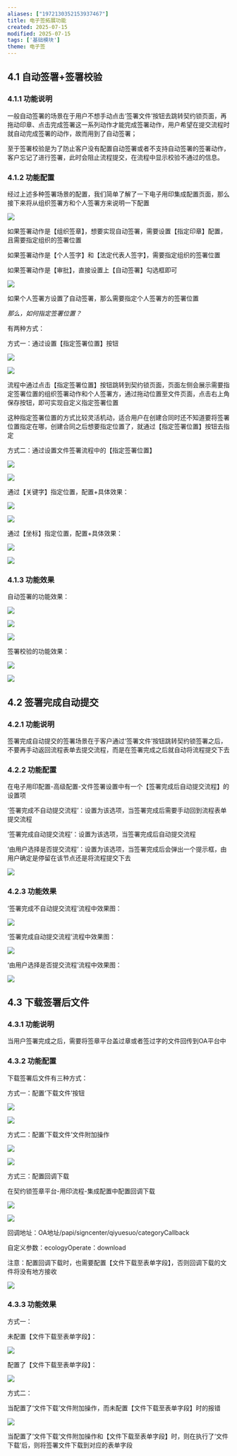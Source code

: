 ```yaml
---
aliases: ["1972130352153937467"]
title: 电子签拓展功能
created: 2025-07-15
modified: 2025-07-15
tags: ['基础模块']
theme: 电子签
---
```


## **4.1 自动签署+签署校验**

### **4.1.1 功能说明**

一般自动签署的场景在于用户不想手动点击‘签署文件’按钮去跳转契约锁页面，再拖动印章、点击完成签署这一系列动作才能完成签署动作，用户希望在提交流程时就自动完成签署的动作，故而用到了自动签署；

至于签署校验是为了防止客户没有配置自动签署或者不支持自动签署的签署动作，客户忘记了进行签署，此时会阻止流程提交，在流程中显示校验不通过的信息。

### **4.1.2 功能配置**

经过上述多种签署场景的配置，我们简单了解了一下电子用印集成配置页面，那么接下来将从组织签署方和个人签署方来说明一下配置

![](https://myhelpdoc.oss-cn-heyuan.aliyuncs.com/mdimages/148fb74ac6a064fd15c10e178d1a0645.jpg)

如果签署动作是【组织签章】，想要实现自动签署，需要设置【指定印章】配置，且需要指定组织的签署位置

如果签署动作是【个人签字】和【法定代表人签字】，需要指定组织的签署位置

如果签署动作是【审批】，直接设置上【自动签署】勾选框即可

![](https://myhelpdoc.oss-cn-heyuan.aliyuncs.com/mdimages/188502761ab2878141d38a3df02e4e7a.jpg)

如果个人签署方设置了自动签署，那么需要指定个人签署方的签署位置

*那么，如何指定签署位置？*

有两种方式：

方式一：通过设置【指定签署位置】按钮

![](https://myhelpdoc.oss-cn-heyuan.aliyuncs.com/mdimages/c8c2ef1faffd5e6bd4b85c9b743ee9f2.jpg)

![](https://myhelpdoc.oss-cn-heyuan.aliyuncs.com/mdimages/ea36dcadee6a6f69d0af7fefc73cd17e.jpg)

流程中通过点击【指定签署位置】按钮跳转到契约锁页面，页面左侧会展示需要指定签署位置的组织签署动作和个人签署方，通过拖动位置至文件页面，点击右上角保存按钮，即可实现自定义指定签署位置

这种指定签署位置的方式比较灵活机动，适合用户在创建合同时还不知道要将签署位置指定在哪，创建合同之后想要指定位置了，就通过【指定签署位置】按钮去指定

方式二：通过设置文件签署流程中的【指定签署位置】

![](https://myhelpdoc.oss-cn-heyuan.aliyuncs.com/mdimages/2211efd0d34162b539f1908081fc7038.jpg)

![](https://myhelpdoc.oss-cn-heyuan.aliyuncs.com/mdimages/e4c5434e9a6d5cddb8d5ebbb8c5edf54.jpg)

通过【关键字】指定位置，配置+具体效果：

![](https://myhelpdoc.oss-cn-heyuan.aliyuncs.com/mdimages/98b54fda40ac1bec610cc5bf7723ad7a.jpg)

![](https://myhelpdoc.oss-cn-heyuan.aliyuncs.com/mdimages/779fc6611f1d7d5377b2fe6b901e6bb9.jpg)

通过【坐标】指定位置，配置+具体效果：

![](https://myhelpdoc.oss-cn-heyuan.aliyuncs.com/mdimages/7e2a012954c169cfdea82c3bf916b94b.jpg)

![](https://myhelpdoc.oss-cn-heyuan.aliyuncs.com/mdimages/388ec0fff7ce5e37d01bd5ece9f1a62b.jpg)

### **4.1.3 功能效果**

自动签署的功能效果：

![](https://myhelpdoc.oss-cn-heyuan.aliyuncs.com/mdimages/d64a83988c9ff18c8b6bddd7d81194c5.jpg)

![](https://myhelpdoc.oss-cn-heyuan.aliyuncs.com/mdimages/4217959c945952fe7fddbf63b9353d09.jpg)

![](https://myhelpdoc.oss-cn-heyuan.aliyuncs.com/mdimages/b890af345973abe52527cf4629593fb0.jpg)

签署校验的功能效果：

![](https://myhelpdoc.oss-cn-heyuan.aliyuncs.com/mdimages/2879f4d96b771df0b7833cb925600226.jpg)

![](https://myhelpdoc.oss-cn-heyuan.aliyuncs.com/mdimages/3e8772a5afa636fea8e1cf7b9acb48d2.jpg)

## **4.2 签署完成自动提交**

### **4.2.1 功能说明**

签署完成自动提交的签署场景在于客户通过‘签署文件’按钮跳转契约锁签署之后，不要再手动返回流程表单去提交流程，而是在签署完成之后就自动将流程提交下去

### **4.2.2 功能配置**

在电子用印配置-高级配置-文件签署设置中有一个【签署完成后自动提交流程】的设置项

‘签署完成不自动提交流程’：设置为该选项，当签署完成后需要手动回到流程表单提交流程

‘签署完成自动提交流程’：设置为该选项，当签署完成后自动提交流程

‘由用户选择是否提交流程’：设置为该选项，当签署完成后会弹出一个提示框，由用户确定是停留在该节点还是将流程提交下去

![](https://myhelpdoc.oss-cn-heyuan.aliyuncs.com/mdimages/eed8b2f308d42c3c3394174e797768aa.jpg)

### **4.2.3 功能效果**

‘签署完成不自动提交流程’流程中效果图：

![](https://myhelpdoc.oss-cn-heyuan.aliyuncs.com/mdimages/f40fb8fa6dfb7fef490d09e807dc1fb3.jpg)

‘签署完成自动提交流程’流程中效果图：

![](https://myhelpdoc.oss-cn-heyuan.aliyuncs.com/mdimages/8ed821990b90e0607c8ef97701cf21e4.jpg)

‘由用户选择是否提交流程’流程中效果图：

![](https://myhelpdoc.oss-cn-heyuan.aliyuncs.com/mdimages/c4db6e7f088c5d5ea5a833af316d8768.jpg)

## **4.3 下载签署后文件**

### **4.3.1 功能说明**

当用户签署完成之后，需要将签章平台盖过章或者签过字的文件回传到OA平台中

### **4.3.2 功能配置**

下载签署后文件有三种方式：

方式一：配置‘下载文件’按钮

![](https://myhelpdoc.oss-cn-heyuan.aliyuncs.com/mdimages/2e2aca0d0b6d407d5fb399a056d8f55d.jpg)

![](https://myhelpdoc.oss-cn-heyuan.aliyuncs.com/mdimages/585420f19c3fb893cd5ebd5b39070de9.jpg)

方式二：配置‘下载文件’文件附加操作

![](https://myhelpdoc.oss-cn-heyuan.aliyuncs.com/mdimages/620c28da3421fe7644ae2e9ee1bfb73b.jpg)

![](https://myhelpdoc.oss-cn-heyuan.aliyuncs.com/mdimages/8658759d2ad00d9859041a1f46e26c4a.jpg)

方式三：配置回调下载

在契约锁签章平台-用印流程-集成配置中配置回调下载

![](https://myhelpdoc.oss-cn-heyuan.aliyuncs.com/mdimages/39016f5e4e1624ff05680a71a339080d.jpg)

![](https://myhelpdoc.oss-cn-heyuan.aliyuncs.com/mdimages/8d8fefced967f11a2dda615fb51cfd32.jpg)

回调地址：OA地址/papi/signcenter/qiyuesuo/categoryCallback

自定义参数：ecologyOperate：download

注意：配置回调下载时，也需要配置【文件下载至表单字段】，否则回调下载的文件将没有地方接收

![](https://myhelpdoc.oss-cn-heyuan.aliyuncs.com/mdimages/925faa0d43ebf884e3468ae8da382931.jpg)

### **4.3.3 功能效果**

方式一：

未配置【文件下载至表单字段】：

![](https://myhelpdoc.oss-cn-heyuan.aliyuncs.com/mdimages/4eb37c120b76ed630e3d7abe6d7c3253.jpg)

配置了【文件下载至表单字段】：

![](https://myhelpdoc.oss-cn-heyuan.aliyuncs.com/mdimages/f8ce6150128b52360f246f8577c2cb78.jpg)

方式二：

当配置了‘文件下载’文件附加操作，而未配置【文件下载至表单字段】时的报错

![](https://myhelpdoc.oss-cn-heyuan.aliyuncs.com/mdimages/981b08e6ba33cdf605ac9d537693e907.jpg)

当配置了‘文件下载’文件附加操作和【文件下载至表单字段】时，则在执行了‘文件下载’后，则将签署文件下载到对应的表单字段

